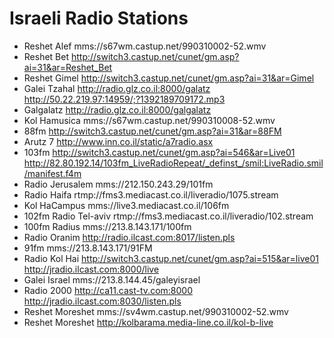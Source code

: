 # Israeli Radio Stations

- Reshet Alef           mms://s67wm.castup.net/990310002-52.wmv
- Reshet Bet            http://switch3.castup.net/cunet/gm.asp?ai=31&ar=Reshet_Bet
- Reshet Gimel          http://switch3.castup.net/cunet/gm.asp?ai=31&ar=Gimel
- Galei Tzahal          http://radio.glz.co.il:8000/galatz   http://50.22.219.97:14959/;?1392189709172.mp3
- Galgalatz             http://radio.glz.co.il:8000/galgalatz
- Kol Hamusica          mms://s67wm.castup.net/990310008-52.wmv
- 88fm                  http://switch3.castup.net/cunet/gm.asp?ai=31&ar=88FM
- Arutz 7               http://www.inn.co.il/static/a7radio.asx
- 103fm                 http://switch3.castup.net/cunet/gm.asp?ai=546&ar=Live01    http://82.80.192.14/103fm_LiveRadioRepeat/_definst_/smil:LiveRadio.smil/manifest.f4m
- Radio Jerusalem       mms://212.150.243.29/101fm
- Radio Haifa           rtmp://fms3.mediacast.co.il/liveradio/1075.stream
- Kol HaCampus          mms://live3.mediacast.co.il/106fm
- 102fm Radio Tel-aviv  rtmp://fms3.mediacast.co.il/liveradio/102.stream
- 100fm Radius          mms://213.8.143.171/100fm
- Radio Oranim          http://radio.ilcast.com:8017/listen.pls
- 91fm                  mms://213.8.143.171/91FM
- Radio Kol Hai         http://switch3.castup.net/cunet/gm.asp?ai=515&ar=live01   http://jradio.ilcast.com:8000/live
- Galei Israel          mms://213.8.144.45/galeyisrael
- Radio 2000            http://ca11.cast-tv.com:8000   http://jradio.ilcast.com:8030/listen.pls
- Reshet Moreshet       mms://sv4wm.castup.net/990310002-52.wmv
- Reshet Moreshet       http://kolbarama.media-line.co.il/kol-b-live
